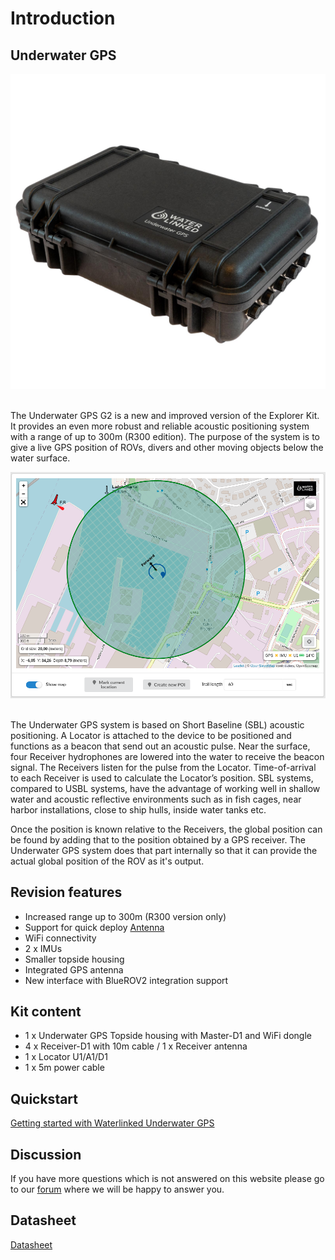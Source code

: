 # Introduction

## Underwater GPS 

<div style="text-align: center;"><img src="../../img/UGPS_G2_Pelicase_Top_1600_web.jpg" style="width: 550px;"></div><br>

The Underwater GPS G2 is a new and improved version of the Explorer Kit. It provides an even more robust and reliable acoustic positioning system with a range of up to 300m (R300 edition). The purpose of the system is to give a live GPS position of ROVs, divers and other moving objects below the water surface.

<div style="text-align: center;"><img src="../../img/gui_global_position_r300.png" style="width: 750px;" title="GUI Example"></div><br>

The Underwater GPS system is based on Short Baseline (SBL) acoustic positioning. A Locator is attached to the device to be positioned and functions as a beacon that send out an acoustic pulse. Near the surface, four Receiver hydrophones are lowered into the water to receive the beacon signal. The Receivers listen for the pulse from the Locator. Time-of-arrival to each Receiver is used to calculate the Locator’s position. SBL systems, compared to USBL systems, have the advantage of working well in shallow water and acoustic reflective environments such as in fish cages, near harbor installations, close to ship hulls, inside water tanks etc.

Once the position is known relative to the Receivers, the global position can be found by adding that to the position obtained by a GPS receiver. The Underwater GPS system does that part internally so that it can provide the actual global position of the ROV as it's output.

## Revision features

* Increased range up to 300m (R300 version only)
* Support for quick deploy [Antenna](../antenna.md)
* WiFi connectivity
* 2 x IMUs
* Smaller topside housing
* Integrated GPS antenna
* New interface with BlueROV2 integration support

## Kit content

* 1 x Underwater GPS Topside housing with Master-D1 and WiFi dongle
* 4 x Receiver-D1 with 10m cable / 1 x Receiver antenna 
* 1 x Locator U1/A1/D1
* 1 x 5m power cable

## Quickstart

[Getting started with Waterlinked Underwater GPS](quickstart.md)

## Discussion

If you have more questions which is not answered on this website please go to our [forum](https://waterlinked.com/forums/forum/underwater-gps/) where we will be happy to answer you.

## Datasheet
[Datasheet](https://waterlinked.com/product/underwater-gps-g2/)